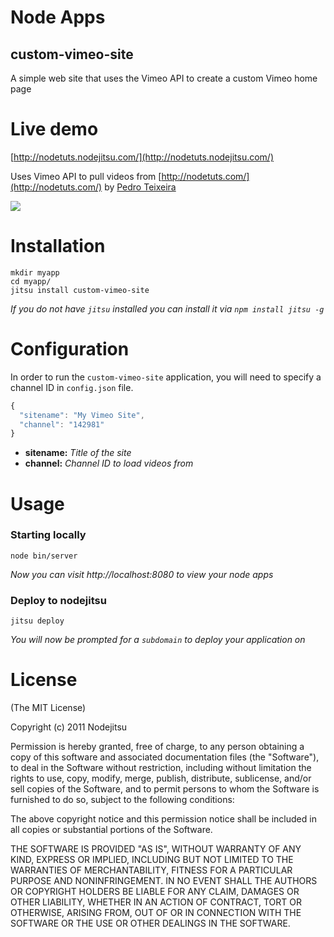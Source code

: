 # Node Apps
## custom-vimeo-site

A simple web site that uses the Vimeo API to create a custom Vimeo home page

# Live demo

[http://nodetuts.nodejitsu.com/](http://nodetuts.nodejitsu.com/)

Uses Vimeo API to pull videos from [http://nodetuts.com/](http://nodetuts.com/) by [Pedro Teixeira](http://github.com/pgte/)


![](https://github.com/nodeapps/custom-vimeo-site/raw/master/screenshots/custom-vimeo-site.png)

# Installation

    mkdir myapp
    cd myapp/
    jitsu install custom-vimeo-site

*If you do not have `jitsu` installed you can install it via `npm install jitsu -g`*

# Configuration

In order to run the `custom-vimeo-site` application, you will need to specify a channel ID in `config.json` file.

```js
{
  "sitename": "My Vimeo Site",
  "channel": "142981"
}
```

* **sitename:** *Title of the site*
* **channel:** *Channel ID to load videos from*

# Usage

### Starting locally

    node bin/server

*Now you can visit http://localhost:8080 to view your node apps*

### Deploy to nodejitsu

    jitsu deploy

*You will now be prompted for a `subdomain` to deploy your application on*


# License

(The MIT License)

Copyright (c) 2011 Nodejitsu

Permission is hereby granted, free of charge, to any person obtaining a copy of this software and associated documentation files (the "Software"), to deal in the Software without restriction, including without limitation the rights to use, copy, modify, merge, publish, distribute, sublicense, and/or sell copies of the Software, and to permit persons to whom the Software is furnished to do so, subject to the following conditions:

The above copyright notice and this permission notice shall be included in all copies or substantial portions of the Software.

THE SOFTWARE IS PROVIDED "AS IS", WITHOUT WARRANTY OF ANY KIND, EXPRESS OR IMPLIED, INCLUDING BUT NOT LIMITED TO THE WARRANTIES OF MERCHANTABILITY, FITNESS FOR A PARTICULAR PURPOSE AND NONINFRINGEMENT. IN NO EVENT SHALL THE AUTHORS OR COPYRIGHT HOLDERS BE LIABLE FOR ANY CLAIM, DAMAGES OR OTHER LIABILITY, WHETHER IN AN ACTION OF CONTRACT, TORT OR OTHERWISE, ARISING FROM, OUT OF OR IN CONNECTION WITH THE SOFTWARE OR THE USE OR OTHER DEALINGS IN THE SOFTWARE.
